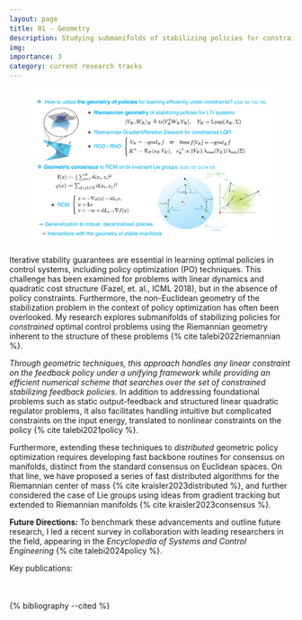 ```yaml
---
layout: page
title: 01 - Geometry
description: Studying submanifolds of stabilizing policies for constrained optimal control problems using the Riemannian geometry inherent to the structure of these problems.
img: 
importance: 3
category: current research tracks
---
```


<figure>
<center>
  <img src="/assets/img/projects/geoemtry_track.png" alt="Geoemtry and Policies" width="750"/>
  <!-- <figcaption>Geoemtry and Policies</figcaption> -->
</center>
</figure>

<p>Iterative stability guarantees are essential in learning optimal policies in control systems, including policy optimization (PO) techniques. This challenge has been examined for problems with linear dynamics and quadratic cost structure (Fazel, et. al., ICML 2018), but in the absence of policy constraints. Furthermore, the non-Euclidean geometry of the stabilization problem in the context of policy optimization has often been overlooked. My research explores submanifolds of stabilizing policies for <em>constrained</em> optimal control problems using the Riemannian geometry inherent to the structure of these problems {% cite talebi2022riemannian %}.</p>

<p><em>Through geometric techniques, this approach handles any linear constraint on the feedback policy under a unifying framework while providing an efficient numerical scheme that searches over the set of constrained stabilizing feedback policies</em>. In addition to addressing foundational problems such as static output-feedback and structured linear quadratic regulator problems, it also facilitates handling intuitive but complicated constraints on the input energy, translated to nonlinear constraints on the policy {% cite talebi2021policy %}.</p>

<p>Furthermore, extending these techniques to <em>distributed</em> geometric policy optimization requires developing fast backbone routines for consensus on manifolds, distinct from the standard consensus on Euclidean spaces. On that line, we have proposed a series of fast distributed algorithms for the Riemannian center of mass {% cite kraisler2023distributed %}, and further considered the case of Lie groups using ideas from gradient tracking but extended to Riemannian manifolds {% cite kraisler2023consensus %}.</p>

<p><strong>Future Directions:</strong> To benchmark these advancements and outline future research, I led a recent survey in collaboration with leading researchers in the field, appearing in the <em>Encyclopedia of Systems and Control Engineering</em> {% cite talebi2024policy %}.</p>

Key publications:
<div class="publications">
<p style="margin-top:50px">
{% bibliography --cited %}
</p>
</div>